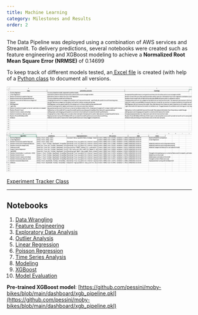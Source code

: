 ```yaml
---
title: Machine Learning
category: Milestones and Results
order: 2
---
```


The Data Pipeline was deployed using a combination of AWS services and Streamlit. To delivery predictions, several notebooks were created such as feature engineering and XGBoost modeling to achieve a **Normalized Root Mean Square Error (NRMSE)** of 0.14699

To keep track of different models tested, an[ Excel file](https://github.com/pessini/moby-bikes/blob/main/documentation/experiment_tracker.xlsx) is created (with help of a [Python class](https://gist.github.com/pessini/32227430c700a081acc608725dee4eb7) to document all versions.

![Experiment Tracker - Ideas](https://github.com/pessini/moby-bikes/blob/0ac9ebcf8d70e38494175b8eaef9ced2ad1685c3/docs/images/exp_tracker_ideas.png?raw=true)
![Experiment Tracker - Experiments](https://github.com/pessini/moby-bikes/blob/0ac9ebcf8d70e38494175b8eaef9ced2ad1685c3/docs/images/exp_tracker.png?raw=true)

[Experiment Tracker Class](https://gist.github.com/pessini/32227430c700a081acc608725dee4eb7)

---
## Notebooks

1. [Data Wrangling](https://pessini.me/moby-bikes/notebooks-html/01-data-wrangling.html)
1. [Feature Engineering](https://pessini.me/moby-bikes/notebooks-html/02-feature-engineering.html)
1. [Exploratory Data Analysis](https://pessini.me/moby-bikes/notebooks-html/03-exploratory-data-analysis.html)
1. [Outlier Analysis](https://pessini.me/moby-bikes/notebooks-html/03A-outliers.html)
1. [Linear Regression](https://pessini.me/moby-bikes/notebooks-html/04A-linear-regression.html)
1. [Poisson Regression](https://pessini.me/moby-bikes/notebooks-html/04B-poisson.html)
1. [Time Series Analysis](https://pessini.me/moby-bikes/notebooks-html/04C-time-series.html)
1. [Modeling](https://pessini.me/moby-bikes/notebooks-html/05-modeling.html)
1. [XGBoost](https://pessini.me/moby-bikes/notebooks-html/06-xgboost-model.htm)
1. [Model Evaluation](https://pessini.me/moby-bikes/notebooks-html/07-evaluation.html)

**Pre-trained XGBoost model**: [https://github.com/pessini/moby-bikes/blob/main/dashboard/xgb_pipeline.pkl](https://github.com/pessini/moby-bikes/blob/main/dashboard/xgb_pipeline.pkl)
